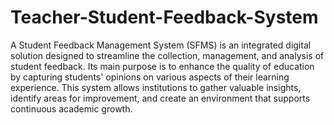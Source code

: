 # Teacher-Student-Feedback-System
A Student Feedback Management System (SFMS) is an integrated digital solution designed to streamline the collection, management, and analysis of student feedback. Its main purpose is to enhance the quality of education by capturing students' opinions on various aspects of their learning experience. This system allows institutions to gather valuable insights, identify areas for improvement, and create an environment that supports continuous academic growth.
